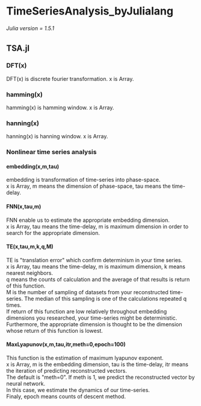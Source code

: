 # TimeSeriesAnalysis_byJulialang

###### Julia version = 1.5.1 

## TSA.jl
### DFT(x)
DFT(x) is discrete fourier transformation. x is Array. 

### hamming(x)
hamming(x) is hamming window. x is Array.

### hanning(x)
hanning(x) is hanning window. x is Array.



### Nonlinear time series analysis

#### embedding(x,m,tau)
embedding is transformation of time-series into phase-space.  
x is Array, m means the dimension of phase-space, tau means the time-delay.

#### FNN(x,tau,m)
FNN enable us to estimate the appropriate embedding dimension.  
x is Array, tau means the time-delay, m is maximum dimension in order to search for the appropriate dimension.

#### TE(x,tau,m,k,q,M)
TE is "translation error" which confirm determinism in your time series.  
x is Array, tau means the time-delay, m is maximum dimension, k means nearest neighbors.  
q means the counts of calculation and the average of that results is return of this function.  
M is the number of sampling of datasets from your reconstructed time-series. The median of this sampling is one of the calculations repeated q times.   
If return of this function are low relatively throughout embedding dimensions you researched, your time-series might be deterministic.  
Furthermore, the appropriate dimension is thought to be the dimension whose return of this function is lowest.  

#### MaxLyapunov(x,m,tau,itr,meth=0,epoch=100)
This function is the estimation of maximum lyapunov exponent.  
x is Array, m is the embedding dimension, tau is the time-delay, itr means the iteration of predicting reconstructed vectors.   
The default is "meth=0". If meth is 1, we predict the reconstructed vector by neural network.   
In this case, we estimate the dynamics of our time-series.  
Finaly, epoch means counts of descent method.  
